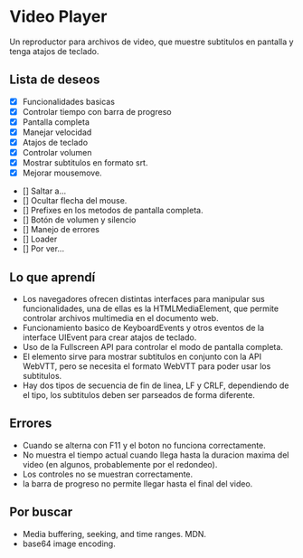 # Video Player
Un reproductor para archivos de video, que muestre subtitulos en pantalla y tenga atajos de teclado.
## Lista de deseos
- [x] Funcionalidades basicas
- [x] Controlar tiempo con barra de progreso
- [x] Pantalla completa
- [x] Manejar velocidad
- [x] Atajos de teclado
- [x] Controlar volumen
- [x] Mostrar subtitulos en formato srt.
- [x] Mejorar mousemove.
- [] Saltar a...
- [] Ocultar flecha del mouse.
- [] Prefixes en los metodos de pantalla completa.
- [] Botón de volumen y silencio
- [] Manejo de errores
- [] Loader
- [] Por ver...
## Lo que aprendí
- Los navegadores ofrecen distintas interfaces para manipular sus funcionalidades, una de ellas es la HTMLMediaElement, que permite controlar archivos multimedia en el documento web.
- Funcionamiento basico de KeyboardEvents y otros eventos de la interface UIEvent para crear atajos de teclado.
- Uso de la Fullscreen API para controlar el modo de pantalla completa.
- El elemento <track> sirve para mostrar subtitulos en conjunto con la API WebVTT, pero se necesita el formato WebVTT para poder usar los subtitulos.
- Hay dos tipos de secuencia de fin de linea, LF y CRLF, dependiendo de el tipo, los subtitulos deben ser parseados de forma diferente.
## Errores 
- Cuando se alterna con F11 y el boton no funciona correctamente.
- No muestra el tiempo actual cuando llega hasta la duracion maxima del video (en algunos, probablemente por el redondeo).
- Los controles no se muestran correctamente.
- la barra de progreso no permite llegar hasta el final del video.
## Por buscar
- Media buffering, seeking, and time ranges. MDN.
- base64 image encoding.